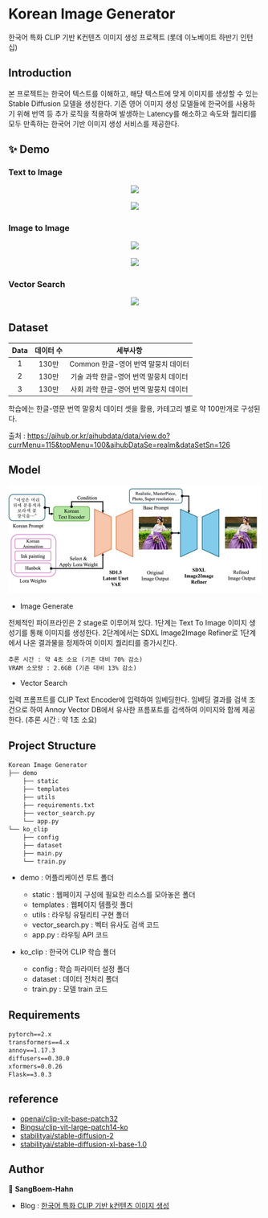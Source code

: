 # Korean Image Generator
한국어 특화 CLIP 기반 K컨텐츠 이미지 생성 프로젝트 (롯데 이노베이트 하반기 인턴십)

## Introduction

본 프로젝트는 한국어 텍스트를 이해하고, 해당 텍스트에 맞게 이미지를 생성할 수 있는 Stable Diffusion 모델을 생성한다. 기존 영어 이미지 생성 모델들에 한국어를 사용하기 위해 번역 등 추가 로직을 적용하여 발생하는 Latency를 해소하고 속도와 퀄리티를 모두 만족하는 한국어 기반 이미지 생성 서비스를 제공한다.

## ✨ Demo

### Text to Image
<p align ="center">
  <img src = "https://github.com/user-attachments/assets/ab1bf4ba-5b94-4439-aec0-d31591079c7d">
</p>

<p align ="center">
  <img src = "https://github.com/user-attachments/assets/b62c9331-7151-4837-b534-7dc25d155f1d">
</p>

### Image to Image
<p align ="center">
  <img src = "https://github.com/user-attachments/assets/0efd9920-0920-4dcd-a1d5-d5cbc95ddbf1">
</p>

<p align ="center">
  <img src = "https://github.com/user-attachments/assets/de3e38e1-33cf-4a41-b3ed-8ad7224e62b6">
</p>


### Vector Search
<p align ="center">
  <img src = "https://github.com/user-attachments/assets/c48a7e5f-2568-4c4a-8e94-a3620f0e06c9">
</p>

## Dataset

|Data|데이터 수|세부사항|
|:-:|:-:|:-:|
|1|130만|Common 한글-영어 번역 말뭉치 데이터|
|2|130만|기술 과학 한글-영어 번역 말뭉치 데이터|
|3|130만|사회 과학 한글-영어 번역 말뭉치 데이터|

학습에는 한글-영문 번역 말뭉치 데이터 셋을 활용, 카테고리 별로 약 100만개로 구성된다.

출처 : https://aihub.or.kr/aihubdata/data/view.do?currMenu=115&topMenu=100&aihubDataSe=realm&dataSetSn=126

## Model

![project_pipeline](https://github.com/SangBeom-Hahn/ko-image-generator/blob/main/assets/pipeline.jpg)

- Image Generate

전체적인 파이프라인은 2 stage로 이루어져 있다. 1단계는 Text To Image 이미지 생성기를 통해 이미지를 생성한다. 2단계에서는 SDXL Image2Image Refiner로 1단계에서 나온 결과물을 정제하여 이미지 퀄리티를 증가시킨다. 

```
추론 시간 : 약 4초 소요 (기존 대비 70% 감소)
VRAM 소모량 : 2.6GB (기존 대비 13% 감소)
```

- Vector Search

입력 프롬프트를 CLIP Text Encoder에 입력하여 임베딩한다. 임베딩 결과를 검색 조건으로 하여 Annoy Vector DB에서 유사한 프름포트를 검색하여 이미지와 함께 제공한다. (추론 시간 : 약 1초 소요)

## Project Structure

```
Korean Image Generator
├── demo
    ├── static
    ├── templates
    ├── utils
    ├── requirements.txt
    ├── vector_search.py
    └── app.py
└── ko_clip
    ├── config
    ├── dataset
    ├── main.py
    └── train.py
```

- demo : 어플리케이션 루트 폴더
    - static : 웹페이지 구성에 필요한 리소스를 모아놓은 폴더
    - templates : 웹페이지 템플릿 폴더
    - utils : 라우팅 유틸리티 구현 폴더
    - vector_search.py : 벡터 유사도 검색 코드
    - app.py : 라우팅 API 코드
 
- ko_clip : 한국어 CLIP 학습 폴더
    - config : 학습 파라미터 설정 폴더
    - dataset : 데이터 전처리 폴더
    - train.py : 모델 train 코드

## Requirements
```
pytorch==2.x
transformers==4.x
annoy==1.17.3
diffusers==0.30.0
xformers=0.0.26
Flask==3.0.3
```

## reference
- [openai/clip-vit-base-patch32](https://huggingface.co/openai/clip-vit-base-patch32)
- [Bingsu/clip-vit-large-patch14-ko](https://huggingface.co/Bingsu/clip-vit-large-patch14-ko)
- [stabilityai/stable-diffusion-2](https://huggingface.co/stabilityai/stable-diffusion-2)
- [stabilityai/stable-diffusion-xl-base-1.0](https://huggingface.co/stabilityai/stable-diffusion-xl-base-1.0)
  
## Author

👤 **SangBoem-Hahn**
- Blog : [한국어 특화 CLIP 기반 k컨텐츠 이미지 생성](https://hsb422.tistory.com/entry/%E3%85%81-2)
